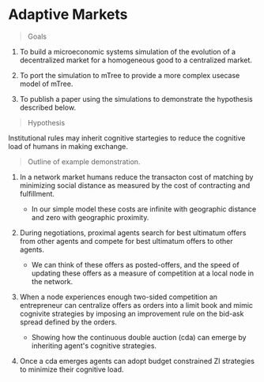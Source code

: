 # Adaptive Markets
> Goals

1. To build a microeconomic systems simulation of the evolution of a decentralized market for a homogeneous good to a centralized market.   

2. To port the simulation to mTree to provide a more complex usecase model of mTree.

3. To publish a paper using the simulations to demonstrate the hypothesis described below.

> Hypothesis

Institutional rules may inherit cognitive startegies to reduce the cognitive load of humans in making exchange.  

> Outline of example demonstration.

1. In a network market humans reduce the transacton cost of matching by minimizing social distance as measured by the cost of contracting and fulfillment.  

    * In our simple model these costs are infinite with geographic distance and zero with geographic proximity.  
    
2. During negotiations, proximal agents search for best ultimatum offers from other agents and compete for best ultimatum offers to other agents.  

    * We can think of these offers as posted-offers, and the speed of updating these offers as a measure of competition at a local node in the network.

3. When a node experiences enough two-sided competition an entrepreneur can centralize offers as orders into a limit book and mimic cognivite strategies by imposing an improvement rule on the bid-ask spread defined by the orders.

    * Showing how the continuous double auction (cda) can emerge by inheriting agent's cognitive strategies.

4.  Once a cda emerges agents can adopt budget constrained ZI strategies to minimize their cognitive load.    

